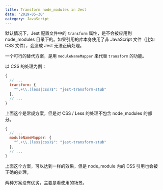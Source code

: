 ```yaml
---
title: Transform node_modules in Jest
date: '2019-05-30'
category: JavaScript
---
```


默认情况下，Jest 配置文件中的 `transform` 属性，是不会被应用到 node_modules 目录下的。如果引用的库本身使用了非 JavaScript 文件（比如 CSS 文件），会造成 Jest 无法正确处理。

一个可行的替代方案，是用 `moduleNameMapper` 来代替 `transform` 的功能。

以 CSS 的处理为例：

```javascript
{
  // ...
  transform: {
    "^.+\\.(less|css)$": "jest-transform-stub"
  },
  // ...
}
```

上面这个是常规方案，但是对 CSS / Less 的处理不包含 node_modules 的部分。

```javascript
{
  // ...
  moduleNameMapper: {
    "^.+\\.(less|css)$": "jest-transform-stub"
  },
  // ...
}
```

上面这个方案，可以达到一样的效果，但是 node_module 内的 CSS 引用也会被正确的处理。

两种方案没有优劣，主要是看使用的场景。
